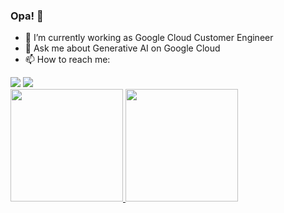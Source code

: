 ### Opa! 👋

- 🔭 I’m currently working as Google Cloud Customer Engineer
- 💬 Ask me about Generative AI on Google Cloud
- 📫 How to reach me:
<div> 
  <a href="https://www.youtube.com/channel/UCRE6XUZ5oz8daf_eze-Ax7Q" target="_blank"><img src="https://img.shields.io/badge/YouTube-FF0000?style=for-the-badge&logo=youtube&logoColor=white" target="_blank"></a>
  <a href="https://www.linkedin.com/in/danielamaral84" target="_blank"><img src="https://img.shields.io/badge/-LinkedIn-%230077B5?style=for-the-badge&logo=linkedin&logoColor=white" target="_blank"></a> 
</div>

<div >
  <a href="https://github.com/eumagnun">
  <img height="180em" src="https://github-readme-stats.vercel.app/api?username=eumagnun&show_icons=true&include_all_commits=true&count_private=true"/>
  <img height="180em" src="https://github-readme-stats.vercel.app/api/top-langs/?username=eumagnun&layout=compact&langs_count=10"/>
</div>


